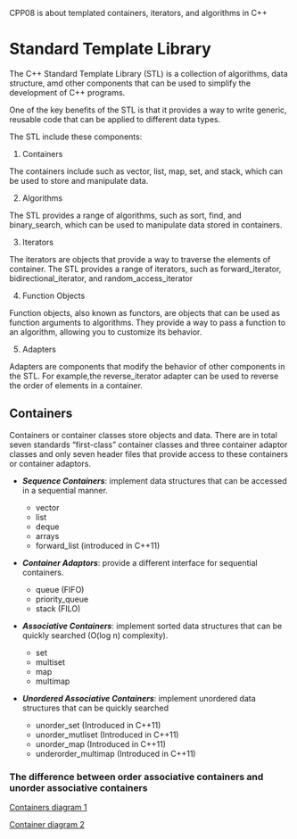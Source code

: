 CPP08 is about templated containers, iterators, and algorithms in C++

# Standard Template Library

The C++ Standard Template Library (STL) is a collection of algorithms, data structure, amd other components that can be used to simplify the development of C++ programs.

One of the key benefits of the STL is that it provides a way to write generic, reusable code that can be applied to different data types.


The STL include these components:

1. Containers

The containers include such as vector, list, map, set, and stack, which can be used to store and manipulate data.

2. Algorithms

The STL provides a range of algorithms, such as sort, find, and binary_search, which can be used to manipulate data stored in containers.

3. Iterators

The iterators are objects that provide a way to traverse the elements of container. The STL provides a range of iterators, such as forward_iterator, bidirectional_iterator, and random_access_iterator

4. Function Objects

Function objects, also known as functors, are objects that can be used as function arguments to algorithms. They provide a way to pass a function to an algorithm, allowing you to customize its behavior.

5. Adapters

Adapters are components that modify the behavior of other components in the STL. For example,the reverse_iterator adapter can be used to reverse the order of elements in a container.

## Containers

Containers or container classes store objects and data. There are in total seven standards “first-class” container classes and three container adaptor classes and only seven header files that provide access to these containers or container adaptors.


- ***Sequence Containers***: implement data structures that can be accessed in a sequential manner.
    - vector 
    - list 
    - deque
    - arrays
    - forward_list (introduced in C++11)

- ***Container Adaptors***: provide a different interface for sequential containers.
    - queue (FIFO)
    - priority_queue
    - stack (FILO)

- ***Associative Containers***: implement sorted data structures that can be quickly searched (O(log n) complexity).
    - set
    - multiset
    - map
    - multimap

- ***Unordered Associative Containers***: implement unordered data structures that can be quickly searched
    - unorder_set (Introduced in C++11)
    - unorder_mutliset (Introduced in C++11)
    - unorder_map (Introduced in C++11)
    - underorder_multimap (Introduced in C++11)


### The difference between order associative containers and unorder associative containers



[Containers diagram 1](https://media.geeksforgeeks.org/wp-content/uploads/20191111161536/Screenshot-from-2019-11-11-16-13-18.png)

[Container diagram 2](https://media.geeksforgeeks.org/wp-content/uploads/20191111161627/Screenshot-from-2019-11-11-16-15-07.png)